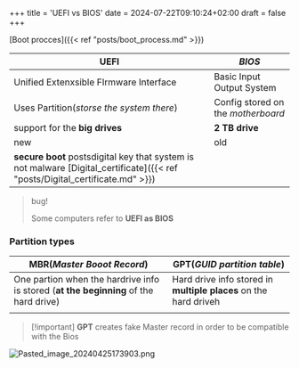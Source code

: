 +++
title = 'UEFI vs BIOS'
date = 2024-07-22T09:10:24+02:00
draft = false
+++

[Boot procces]({{< ref "posts/boot_process.md" >}})


| **UEFI**                                                                        | *BIOS*                             |
| ------------------------------------------------------------------------------- | ---------------------------------- |
| Unified Extenxsible FIrmware Interface                                          | Basic Input Output System          |
| Uses Partition(*storse the system there*)                                       | Config stored on the *motherboard* |
| support for the **big drives**                                                  | **2 TB drive**                     |
| new                                                                         | old                           |
| **secure boot** postsdigital key that system is not malware [Digital_certificate]({{< ref "posts/Digital_certificate.md" >}}) |                                    |


>bug!
>
>Some computers refer to **UEFI as BIOS**
### Partition types 

>

| **MBR**(*Master Booot Record*)                                                        | **GPT**(*GUID partition table*)                                  |
| ------------------------------------------------------------------------------------- | ---------------------------------------------------------------- |
| One partion when the hardrive info is stored (**at the beginning** of the hard drive) | Hard drive info stored in **multiple places** on the hard driveh |
|                                                                                       |                                                                  |


>[!important] **GPT**  creates fake Master record in order to be compatible with  the Bios 

![Pasted_image_20240425173903.png](/Notes/Pasted_image_20240425173903.png)



